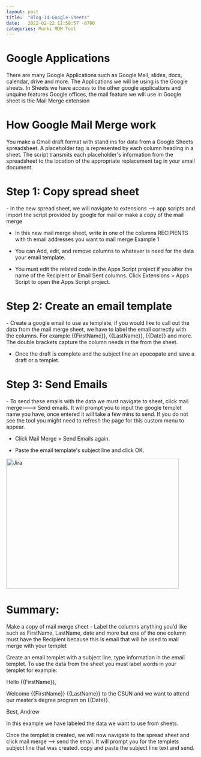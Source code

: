 ```yaml
---
layout: post
title:  "Blog-14-Google-Sheets"
date:   2022-02-22 11:58:57 -0700
categories: Munki MDM Tool
---
```


<h1>Google Applications</h1>
      There are many Google Applications such as Google Mail, slides, docs, calendar, drive 
      and more. The Applications we will be using is the Google sheets. In Sheets we have 
      access to the other google applications and unquine features Google offices, the mail 
      feature we will use in Google sheet is the Mail Merge extension

<h1>How Google Mail Merge work</h1>
      You make a Gmail draft format with stand ins for data from a Google Sheets 
      spreadsheet. A placeholder tag is represented by each column heading in a 
      sheet. The script transmits each placeholder's information from the spreadsheet 
      to the location of the appropriate replacement tag in your email document.

<h1>Step 1: Copy spread sheet </h1>
- In the new spread sheet, we will navigate to extensions --> app scripts and import the script provided by google for mail or make a copy of the mail merge 


- In this new mail merge sheet, write in one of the columns RECIPIENTS with th email addresses you want to mail merge
Example 1

- You can Add, edit, and remove columns to whatever is need for the data your email template.

- You must edit the related code in the Apps Script project if you alter the name of the Recipient or Email Sent columns. Click Extensions > Apps Script to open the Apps Script project.

<h1>Step 2: Create an email template </h1>
- Create a google email to use as template, if you would like to call out the data from the mail merge sheet, we have to label the email correctly with the columns. For example {{FirstName}}, {{LastName}}, {{Date}} and more. The double brackets capture the column needs in the from the sheet.

- Once the draft is complete and the subject line an apocopate and save a draft or a templet.
 
 <h1>Step 3: Send Emails</h1>
 - To send these emails with the data we must navigate to sheet, click mail merge---> Send emails. It will prompt you to input the google templet name you have, once entered it will take a few mins to send. If you do not see the tool you might need to refresh the page for this custom menu to appear.
 
 - Click Mail Merge > Send Emails again.

 - Paste the email template's subject line and click OK. 

<img src="https://developers.google.com/apps-script/samples/images/mail-merge.gif" alt="Jira" width="460" height="345">

<h1>Summary:</h1>
Make a copy of mail merge sheet
      - Label the columns anything you’d like such as FirstName, LastName, date and more but one of the one column must have the Recipient because this is email that will be used to mail merge with your templet
      
Create an email templet with a subject line, type information in the email templet. To use the data from the sheet you must label words in your templet for example:

Hello {{FirstName}},

Welcome {{FirstName}} {{LastName}} to the CSUN and we want to attend our master’s degree program on {{Date}}.

Best,
Andrew

In this example we have labeled the data we want to use from sheets.

Once the templet is created, we will now navigate to the spread sheet and click mail merge --> send the email. It will prompt you for the templets subject line that was created. copy and paste the subject line text and send.


